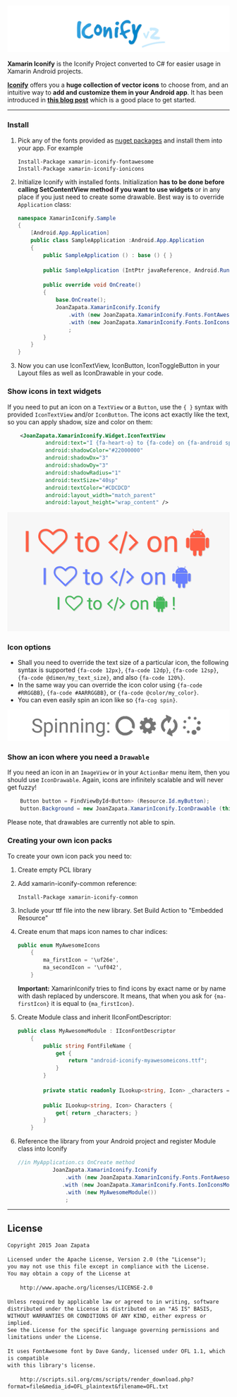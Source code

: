![Alt](assets/logo.jpg)

**Xamarin Iconify** is the Iconify Project converted to C# for easier usage in Xamarin Android projects.

[**Iconify**](https://github.com/JoanZapata/android-iconify) offers you a **huge collection of vector icons** to choose from, and an intuitive way to **add and customize them in your Android app**. It has been introduced in [**this blog post**](http://blog.joanzapata.com/iconify-just-got-a-lot-better/) which is a good place to get started. 



--------------
### Install

1. Pick any of the fonts provided as [nuget packages](https://www.nuget.org/packages?q=iconify) and install them into your app. For example 
    ```
    Install-Package xamarin-iconify-fontawesome
    Install-Package xamarin-iconify-ionicons 
    ```
2. Initialize Iconify with installed fonts. Initialization **has to be done before calling SetContentView method if you want to use widgets** or in any place if you just need to create some drawable. Best way is to override `Application` class:
    ```c#
    namespace XamarinIconify.Sample
    {
	    [Android.App.Application]
    	public class SampleApplication :Android.App.Application
	    {
		    public SampleApplication () : base () { }
    
	    	public SampleApplication (IntPtr javaReference, Android.Runtime.JniHandleOwnership transfer) : base (javaReference, transfer) { }
		    
		    public override void OnCreate()
		    {
			    base.OnCreate();
			    JoanZapata.XamarinIconify.Iconify
				    .with (new JoanZapata.XamarinIconify.Fonts.FontAwesomeModule ())
    				.with (new JoanZapata.XamarinIconify.Fonts.IonIconsModule ())
	    			;
		    }
	    }
    }
    ```
3. Now you can use IconTextView, IconButton, IconToggleButton in your Layout files as well as IconDrawable in your code.

### Show icons in text widgets

If you need to put an icon on a ```TextView``` or a ```Button```, use the ```{ }``` syntax with provided ```IconTextView``` and/or ```IconButton```. The icons act exactly like the text, so you can apply shadow, size and color on them:
```xml
    <JoanZapata.XamarinIconify.Widget.IconTextView
            android:text="I {fa-heart-o} to {fa-code} on {fa-android spin} {fa-refresh #00aa00 spin}"
            android:shadowColor="#22000000"
            android:shadowDx="3"
            android:shadowDy="3"
            android:shadowRadius="1"
            android:textSize="40sp"
            android:textColor="#CDCDCD"
            android:layout_width="match_parent"
            android:layout_height="wrap_content" />
```
![Alt](assets/androids.png)

### Icon options

* Shall you need to override the text size of a particular icon, the following syntax is supported `{fa-code 12px}`, `{fa-code 12dp}`, `{fa-code 12sp}`, `{fa-code @dimen/my_text_size}`, and also `{fa-code 120%}`.
* In the same way you can override the icon color using `{fa-code #RRGGBB}`, `{fa-code #AARRGGBB}`, or `{fa-code @color/my_color}`.
* You can even easily spin an icon like so `{fa-cog spin}`.

![Alt](assets/spinning.gif)

### Show an icon where you need a `Drawable`

If you need an icon in an ```ImageView``` or in your ```ActionBar``` menu item, then you should use ```IconDrawable```. Again, icons are infinitely scalable and will never get fuzzy!
```c#
    Button button = FindViewById<Button> (Resource.Id.myButton);
	button.Background = new JoanZapata.XamarinIconify.IconDrawable (this, JoanZapata.XamarinIconify.Fonts.FontAwesomeIcons.fa_500px.ToString()).color(Color.Red);
```
Please note, that drawables are currently not able to spin.


### Creating your own icon packs

To create your own icon pack you need to:
1. Create empty PCL library
2. Add  xamarin-iconify-common reference:
    ```
    Install-Package xamarin-iconify-common
    ```
3. Include your ttf file into the new library. Set Build Action to "Embedded Resource"
4. Create enum that maps icon names to char indices:
    ```c#
    public enum MyAwesomeIcons
	    {
	    	ma_firstIcon = '\uf26e',
	    	ma_secondIcon = '\uf042',
    	}
    ```
    **Important:** XamarinIconify tries to find icons by exact name or by name with dash replaced by underscore. It means, that when you ask for ```{ma-firstIcon}``` it is equal to ```{ma_firstIcon}```.

5. Create Module class and inherit IIconFontDescriptor:
    ```c#
    public class MyAwesomeModule : IIconFontDescriptor
    	{
    		public string FontFileName {
	    		get {
	    			return "android-iconify-myawesomeicons.ttf";
	    		}
	    	}

    		private static readonly ILookup<string, Icon> _characters = EnumToLookup.ToLookup<MyAwesomeIcons> ();

    		public ILookup<string, Icon> Characters {
    			get{ return _characters; }
    		}
    	}

    ```
6. Reference the library from your Android project and register Module class into Iconify
    ```c#
    //in MyApplication.cs OnCreate method
               JoanZapata.XamarinIconify.Iconify
                   .with (new JoanZapata.XamarinIconify.Fonts.FontAwesomeModule ())
                  .with (new JoanZapata.XamarinIconify.Fonts.IonIconsModule ())
                   .with (new MyAwesomeModule())
                   ;
    ```

-----


## License
```
Copyright 2015 Joan Zapata

Licensed under the Apache License, Version 2.0 (the "License");
you may not use this file except in compliance with the License.
You may obtain a copy of the License at

    http://www.apache.org/licenses/LICENSE-2.0

Unless required by applicable law or agreed to in writing, software
distributed under the License is distributed on an "AS IS" BASIS,
WITHOUT WARRANTIES OR CONDITIONS OF ANY KIND, either express or implied.
See the License for the specific language governing permissions and
limitations under the License.

It uses FontAwesome font by Dave Gandy, licensed under OFL 1.1, which is compatible
with this library's license.

    http://scripts.sil.org/cms/scripts/render_download.php?format=file&media_id=OFL_plaintext&filename=OFL.txt
``` 